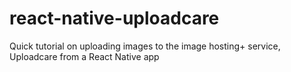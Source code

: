 # react-native-uploadcare
Quick tutorial on uploading images to the image hosting+ service, Uploadcare from a React Native app
